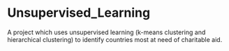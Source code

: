 # Unsupervised_Learning
A project which uses unsupervised learning (k-means clustering and hierarchical clustering) to identify countries most at need of charitable aid.
